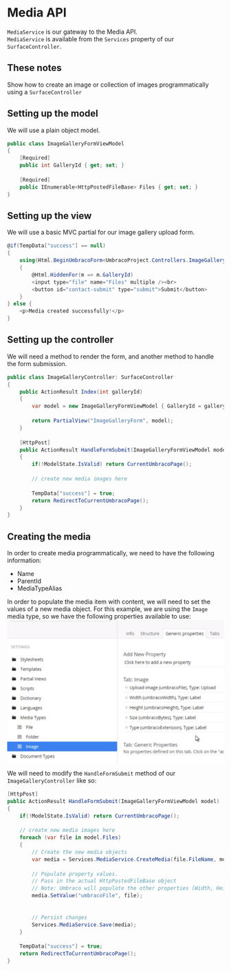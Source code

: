# Media API
`MediaService` is our gateway to the Media API.  
`MediaService` is available from the `Services` property of our `SurfaceController`.

## These notes
Show how to create an image or collection of images programmatically using a `SurfaceController`


## Setting up the model
We will use a plain object model.

```csharp
public class ImageGalleryFormViewModel
{
    [Required]
    public int GalleryId { get; set; }

    [Required]
    public IEnumerable<HttpPostedFileBase> Files { get; set; }
}
```

## Setting up the view
We will use a basic MVC partial for our image gallery upload form.
```csharp
@if(TempData["success"] == null)
{
    using(Html.BeginUmbracoForm<UmbracoProject.Controllers.ImageGalleryController>("HandleFormSubmit"))
    {
        @Html.HiddenFor(m => m.GalleryId)
        <input type="file" name="Files" multiple /><br>
        <button id="contact-submit" type="submit">Submit</button>
    }
} else {
    <p>Media created successfully!</p>
}

```

## Setting up the controller
We will need a method to render the form, and another method to handle the form submission.

```csharp
public class ImageGalleryController: SurfaceController
{
    public ActionResult Index(int galleryId)
    {
        var model = new ImageGalleryFormViewModel { GalleryId = galleryId };

        return PartialView("ImageGalleryForm", model);
    }

    [HttpPost]
    public ActionResult HandleFormSubmit(ImageGalleryFormViewModel model)
    {
        if(!ModelState.IsValid) return CurrentUmbracoPage();

        // create new media images here

        TempData["success"] = true;
        return RedirectToCurrentUmbracoPage();
    }
}
```

## Creating the media
In order to create media programmatically, we need to have the following information:
 - Name
 - ParentId
 - MediaTypeAlias

In order to populate the media item with content, we will need to set the values of a new media object. For this example, we are using the `Image` media type, so we have the following properties available to use:
![The "Image" media type](../resources/media-api-image-media-type.png)

We will need to modify the `HandleFormSubmit` method of our `ImageGalleryController` like so:
```csharp
[HttpPost]
public ActionResult HandleFormSubmit(ImageGalleryFormViewModel model)
{
    if(!ModelState.IsValid) return CurrentUmbracoPage();

    // create new media images here
    foreach (var file in model.Files)
    {
        // Create the new media objects
        var media = Services.MediaService.CreateMedia(file.FileName, model.GalleryId, "Image");

        // Populate property values.
        // Pass in the actual HttpPostedFileBase object
        // Note: Umbraco will populate the other properties (Width, Height, Size, Type) for this media object
        media.SetValue("umbracoFile", file); 


        // Persist changes
        Services.MediaService.Save(media);
    }

    TempData["success"] = true;
    return RedirectToCurrentUmbracoPage();
}
```
